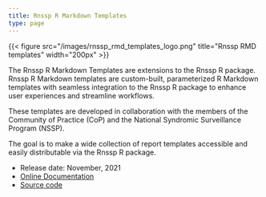 ```yaml
---
title: Rnssp R Markdown Templates
type: page
---
```


{{< figure src="/images/rnssp_rmd_templates_logo.png" title="Rnssp RMD templates" width="200px" >}}

The Rnssp R Markdown Templates are extensions to the Rnssp R package. Rnssp R Markdown templates are custom-built, parameterized R Markdown templates with seamless integration to the Rnssp R package to enhance user experiences and streamline workflows.

These templates are developed in collaboration with the members of the Community of Practice (CoP) and the National Syndromic Surveillance Program (NSSP).

The goal is to make a wide collection of report templates accessible and easily distributable via the Rnssp R package.

* Release date: November, 2021
* [Online Documentation](https://cdcgov.github.io/Rnssp-rmd-templates)
* [Source code](https://github.com/cdcgov/Rnssp-rmd-templates)
